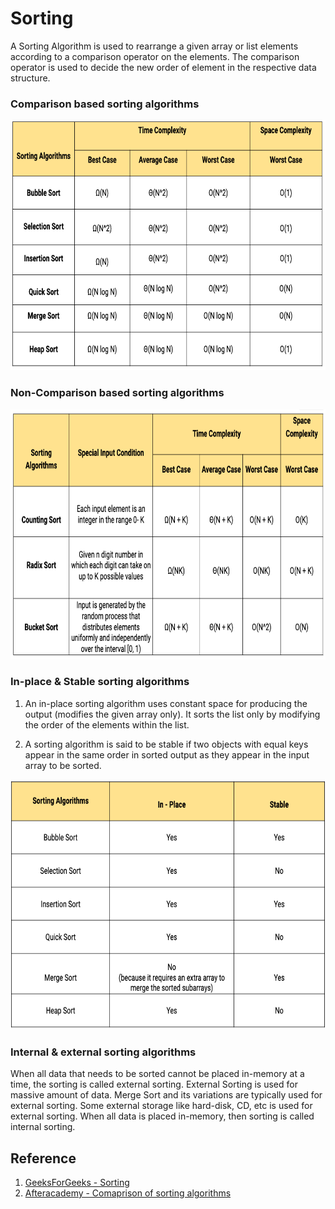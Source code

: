 # Sorting
A Sorting Algorithm is used to rearrange a given array or list elements according to a comparison operator on the elements. The comparison operator is used to decide the new order of element in the respective data structure.

### Comparison based sorting algorithms
<img src="https://github.com/gauxs/cp/blob/master/media/images/sorting_comparison.png?raw=true" width="800" height="400">

<br>

### Non-Comparison based sorting algorithms
<img src="https://github.com/gauxs/cp/blob/master/media/images/sorting_non_comparison.png?raw=true" width="800" height="400">

### In-place & Stable sorting algorithms
1. An in-place sorting algorithm uses constant space for producing the output (modifies the given array only). It sorts the list only by modifying the order of the elements within the list.

2. A sorting algorithm is said to be stable if two objects with equal keys appear in the same order in sorted output as they appear in the input array to be sorted.

<img src="https://github.com/gauxs/cp/blob/master/media/images/sorting_stable_inplace.png?raw=true" width="800" height="400">

<br>

### Internal & external sorting algorithms
When all data that needs to be sorted cannot be placed in-memory at a time, the sorting is called external sorting. External Sorting is used for massive amount of data. Merge Sort and its variations are typically used for external sorting. Some external storage like hard-disk, CD, etc is used for external sorting. When all data is placed in-memory, then sorting is called internal sorting.

## Reference
1. [GeeksForGeeks - Sorting](https://www.geeksforgeeks.org/sorting-algorithms/)
2. [Afteracademy - Comaprison of sorting algorithms](https://afteracademy.com/blog/comparison-of-sorting-algorithms)